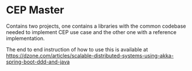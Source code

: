 
# CEP Master

Contains two projects, one contains a libraries with the common codebase needed to implement CEP use case and the other one with a reference implementation.

The end to end instruction of how to use this is available at https://dzone.com/articles/scalable-distributed-systems-using-akka-spring-boot-ddd-and-java
